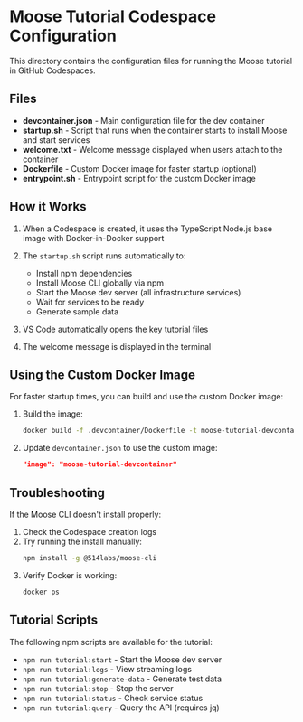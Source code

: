 # Moose Tutorial Codespace Configuration

This directory contains the configuration files for running the Moose tutorial in GitHub Codespaces.

## Files

- **devcontainer.json** - Main configuration file for the dev container
- **startup.sh** - Script that runs when the container starts to install Moose and start services
- **welcome.txt** - Welcome message displayed when users attach to the container
- **Dockerfile** - Custom Docker image for faster startup (optional)
- **entrypoint.sh** - Entrypoint script for the custom Docker image

## How it Works

1. When a Codespace is created, it uses the TypeScript Node.js base image with Docker-in-Docker support
2. The `startup.sh` script runs automatically to:
   - Install npm dependencies
   - Install Moose CLI globally via npm
   - Start the Moose dev server (all infrastructure services)
   - Wait for services to be ready
   - Generate sample data

3. VS Code automatically opens the key tutorial files
4. The welcome message is displayed in the terminal

## Using the Custom Docker Image

For faster startup times, you can build and use the custom Docker image:

1. Build the image:
   ```bash
   docker build -f .devcontainer/Dockerfile -t moose-tutorial-devcontainer .
   ```

2. Update `devcontainer.json` to use the custom image:
   ```json
   "image": "moose-tutorial-devcontainer"
   ```

## Troubleshooting

If the Moose CLI doesn't install properly:

1. Check the Codespace creation logs
2. Try running the install manually:
   ```bash
   npm install -g @514labs/moose-cli
   ```
3. Verify Docker is working:
   ```bash
   docker ps
   ```

## Tutorial Scripts

The following npm scripts are available for the tutorial:

- `npm run tutorial:start` - Start the Moose dev server
- `npm run tutorial:logs` - View streaming logs
- `npm run tutorial:generate-data` - Generate test data
- `npm run tutorial:stop` - Stop the server
- `npm run tutorial:status` - Check service status
- `npm run tutorial:query` - Query the API (requires jq)